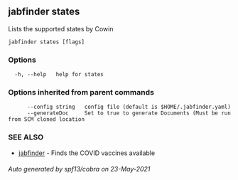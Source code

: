 ## jabfinder states

Lists the supported states by Cowin

```
jabfinder states [flags]
```

### Options

```
  -h, --help   help for states
```

### Options inherited from parent commands

```
      --config string   config file (default is $HOME/.jabfinder.yaml)
      --generateDoc     Set to true to generate Documents (Must be run from SCM cloned location
```

### SEE ALSO

* [jabfinder](jabfinder.md)	 - Finds the COVID vaccines available

###### Auto generated by spf13/cobra on 23-May-2021
